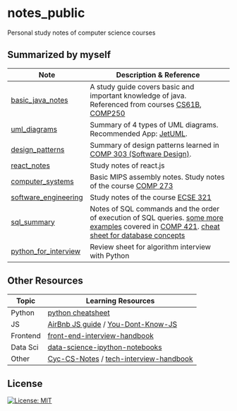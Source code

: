 # notes_public
Personal study notes of computer science courses

## Summarized by myself

| Note                                                         | Description & Reference                                      |
| ------------------------------------------------------------ | ------------------------------------------------------------ |
| [basic_java_notes](https://github.com/yingjie-xu/notes_public/blob/master/notes/basic_java_notes.pdf) | A study guide covers basic and important knowledge of java. Referenced from courses [CS61B](https://sp18.datastructur.es/), [COMP250](https://www.mcgill.ca/study/2018-2019/courses/comp-250) |
| [uml_diagrams](https://github.com/yingjie-xu/notes_public/blob/master/notes/uml_diagrams.pdf) | Summary of 4 types of UML diagrams. Recommended App: [JetUML](https://github.com/prmr/JetUML). |
| [design_patterns](https://github.com/yingjie-xu/notes_public/blob/master/notes/design_patterns/Design.md) | Summary of design patterns learned in [COMP 303 (Software Design)](https://github.com/prmr/COMP303). |
| [react_notes](https://github.com/yingjie-xu/notes_public/blob/master/notes/react_notes.md) | Study notes of react.js                                      |
| [computer_systems](https://github.com/yingjie-xu/notes_public/blob/master/notes/Intro_to_computer_systems.md) | Basic MIPS assembly notes. Study notes of the course [COMP 273](https://www.mcgill.ca/study/2019-2020/courses/comp-273) |
| [software_engineering](https://github.com/yingjie-xu/notes_public/blob/master/notes/Software_Engineering_Concepts.md) | Study notes of the course [ECSE 321](https://www.mcgill.ca/study/2019-2020/courses/ecse-321) |
| [sql_summary](https://github.com/yingjie-xu/notes_public/blob/master/notes/SQL_summary.md) | Notes of SQL commands and the order of execution of SQL queries. [some more examples](https://github.com/yingjie-xu/notes_public/blob/master/notes/database.sql) covered in [COMP 421](https://www.mcgill.ca/study/2019-2020/courses/comp-421). [cheat sheet for database concepts](https://github.com/yingjie-xu/notes_public/blob/master/notes/database.pdf) |
| [python_for_interview](https://colab.research.google.com/drive/1AsP_VQCG35xIwfl74TL-cmmPnuBVLsGq?usp=sharing) | Review sheet for algorithm interview with Python |

## Other Resources

| Topic    | Learning Resources                                           |
| -------- | ------------------------------------------------------------ |
| Python   | [python cheatsheet](https://github.com/gto76/python-cheatsheet) |
| JS       | [AirBnb JS guide](https://github.com/airbnb/javascript) / [You-Dont-Know-JS](https://github.com/getify/You-Dont-Know-JS) |
| Frontend | [front-end-interview-handbook](https://github.com/yangshun/front-end-interview-handbook) |
| Data Sci | [data-science-ipython-notebooks](https://github.com/donnemartin/data-science-ipython-notebooks) |
| Other | [Cyc-CS-Notes](https://github.com/CyC2018/CS-Notes) / [tech-interview-handbook](https://github.com/yangshun/tech-interview-handbook) |

## License

[![License: MIT](https://img.shields.io/badge/License-MIT-blue.svg)](https://github.com/yingjie-xu/notes_public/blob/master/LICENSE)



